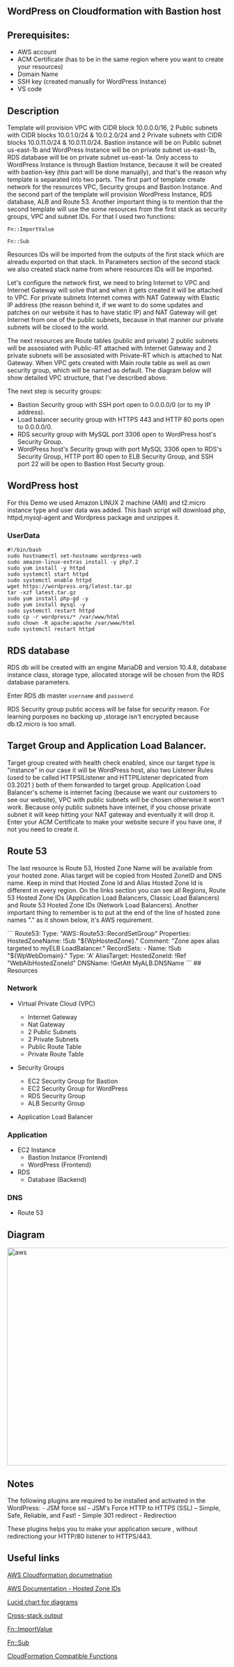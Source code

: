 ## WordPress on Cloudformation with Bastion host

## Prerequisites:

   - AWS account
   - ACM Certificate (has to be in the same region where you want to create your resources)
   - Domain Name
   - SSH key (created manually for WordPress Instance)
   - VS code
   
## Description

<p>
Template will provision VPC with CIDR block 10.0.0.0/16, 2 Public subnets with CIDR blocks 10.0.1.0/24 & 10.0.2.0/24 and 2 Private subnets with CIDR blocks 10.0.11.0/24 & 10.0.11.0/24. Bastion instance will be on Public subnet us-east-1b and WordPress Instance will be on private subnet us-east-1b, RDS database will be on private subnet us-east-1a. Only access to WordPress Instance is through Bastion Instance, because it will be created with bastion-key (this part will be done manually), and that's the reason why template is separated into two parts. The first part of template create network for the resources VPC, Security groups and Bastion Instance. And the second part of the template will provision WordPress Instance, RDS database, ALB and Route 53. Another important thing is to mention that the second template will use the some resources from the first stack as security groups, VPC and subnet IDs. For that I used two functions:

```
Fn::ImportValue

Fn::Sub
``` 
Resources IDs will be imported from the outputs of the first stack which are alreadu exported on that stack. In Parameters section of the second stack we also created stack name from where resources IDs will be imported. 
</p> 
<p>
Let's configure the network first, we need to bring Internet to VPC and Internet Gateway will solve that and when it gets created it will be attached to VPC. For private subnets Internet comes with NAT Gateway with Elastic IP address (the reason behind it, if we want to do some updates and patches on our website it has to have static IP) and NAT Gateway will get Internet from one of the public subnets, because in that manner our private subnets will be closed to the world. 
</p>
<p>
The next resources are Route tables (public and private) 2 public subnets will be assosiated with  Public-RT attached with Internet Gateway and 2 private subnets will be assosiated with  Private-RT which is attached to Nat Gateway. When VPC gets created with Main route table as well as own security group, which will be named as default. The diagram below will show detailed VPC structure, that I've described above. 
</p> 

The next step is security groups:

  - Bastion Security group with SSH port open to 0.0.0.0/0 (or to my IP address).
  - Load balancer security group  with HTTPS 443 and HTTP 80 ports open to 0.0.0.0/0.
  - RDS security group with MySQL port 3306 open to WordPress host's Security Group. 
  - WordPress host's Security group with port MySQL 3306 open to RDS's Security Group, HTTP port 80 open to ELB Security Group, and SSH port 22 will be open to Bastion Host Securty group.

## WordPress host
<p>
For this Demo we used Amazon LINUX 2 machine (AMI) and t2.micro instance type and user data was added. This bash script will download php, httpd,mysql-agent and Wordpress package and unzippes it.
</p>

### UserData
```
#!/bin/bash
sudo hostnamectl set-hostname wordpress-web
sudo amazon-linux-extras install -y php7.2
sudo yum install -y httpd 
sudo systemctl start httpd
sudo systemctl enable httpd
wget https://wordpress.org/latest.tar.gz
tar -xzf latest.tar.gz
sudo yum install php-gd -y
sudo yum install mysql -y 
sudo systemctl restart httpd
sudo cp -r wordpress/* /var/www/html
sudo chown -R apache:apache /var/www/html
sudo systemctl restart httpd   
```

## RDS database    
<p>
RDS db will be created with an engine MariaDB and version 10.4.8, database instance class, storage type, allocated storage will be chosen from the RDS database parameters. 

Enter RDS db master _```username```_ and _```password```_.

RDS Security group public access will be false for security reason. For learning purposes no backing up ,storage isn't encrypted because db.t2.micro is too small.  
</p>

## Target Group and Application Load Balancer. 

<p>
Target group created with health check enabled, since our target type is "instance" in our case it will be WordPress host, also two Listener Rules (used to be called HTTPSlListener and HTTPlListener depricated from 03.2021 ) both of them forwarded to target group. Application Load Balancer's scheme is internet facing (because we want our customers to see our website), VPC with public subnets  will be chosen otherwise it won’t work. Because only public subnets have internet, if you choose private subnet it will keep hitting your NAT gateway and eventually it will drop it. Enter your ACM Certificate to make your website secure if you have one, if not you need to create it. 
</p>

## Route 53
<p>
The last resource is Route 53, Hosted Zone Name will be available from your hosted zone. Alias target will be copied from  Hosted ZoneID and DNS name. Keep in mind that Hosted Zone Id and Alias Hosted Zone Id is different in every region. On the links section you can see all Regions, Route 53 Hosted Zone IDs (Application Load Balancers, Classic Load Balancers) and Route 53 Hosted Zone IDs (Network Load Balancers).  Another important thing to remember is to put at the end of the line of hosted zone names "." as it shown below, it's AWS requirement.
</p>
```
  Route53:
    Type: "AWS::Route53::RecordSetGroup"
    Properties:
      HostedZoneName: !Sub "${WpHostedZone}."
      Comment: "Zone apex alias targeted to myELB LoadBalancer."
      RecordSets:
      - Name: !Sub "${WpWebDomain}."
        Type: 'A'
        AliasTarget:
          HostedZoneId: !Ref "WebAlbHostedZoneId"
          DNSName: !GetAtt MyALB.DNSName 
```
## Resources

### Network

- Virtual Private Cloud (VPC)
  - Internet Gateway 
  - Nat Gateway
  - 2 Public Subnets
  - 2 Private Subnets 
  - Public Route Table
  - Private Route Table
 
- Security Groups
  - EC2 Security Group for Bastion
  - EC2 Security Group for WordPress
  - RDS Security Group
  - ALB Security Group

- Application Load Balancer

### Application

- EC2 Instance
  - Bastion Instance (Frontend)
  - WordPress (Frontend)
- RDS
  - Database (Backend)

### DNS
- Route 53

## Diagram

<img src="images/aws_diagram.png" alt="aws" width="800" height="500">

## Notes 
<p>
The following  plugins are required to be installed and activated in the WordPress: 
- JSM force ssl
  - JSM's Force HTTP to HTTPS (SSL) – Simple, Safe, Reliable, and Fast!
- Simple 301 redirect 
  - Redirection

These plugins helps you to make your application secure , without redirectiong  your HTTP/80 listener to HTTPS/443.
</p> 

## Useful links

[AWS Cloudformation documetnation](https://docs.aws.amazon.com/cloudformation/)

[AWS Documentation - Hosted Zone IDs](https://docs.aws.amazon.com/general/latest/gr/elb.html)

[Lucid chart for diagrams](https://www.lucidchart.com/pages/)

[Cross-stack output](https://docs.aws.amazon.com/AWSCloudFormation/latest/UserGuide/outputs-section-structure.html)

[Fn::ImportValue](https://docs.aws.amazon.com/AWSCloudFormation/latest/UserGuide/intrinsic-function-reference-importvalue.html)

[Fn::Sub](https://docs.aws.amazon.com/AWSCloudFormation/latest/UserGuide/intrinsic-function-reference-sub.html)

[CloudFormation Compatible Functions](https://docs.openstack.org/heat/queens/template_guide/functions.html)
